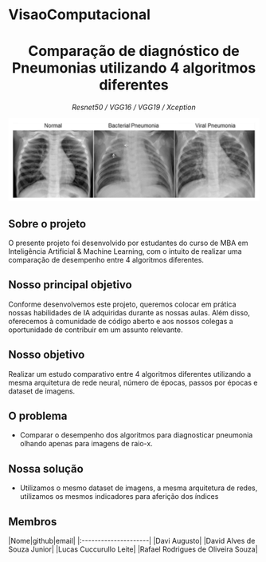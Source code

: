 # VisaoComputacional

<h1 align="center">Comparação de diagnóstico de Pneumonias utilizando 4 algoritmos diferentes </h1>

<p align="center">
    <i>Resnet50 / VGG16 / VGG19 / Xception</i>
</p>

<p align="center">
	<img src="imagens/TiposDePneumonia.png">
</p>

## Sobre o projeto

O presente projeto foi desenvolvido por estudantes do curso de MBA em Inteligência Artificial & Machine Learning, com o intuito de realizar uma comparação de desempenho entre 4 algoritmos diferentes.

## Nosso principal objetivo

Conforme desenvolvemos este projeto, queremos colocar em prática nossas habilidades de IA adquiridas durante as nossas aulas. Além disso, oferecemos à comunidade de código aberto e aos nossos colegas a oportunidade de contribuir em um assunto relevante.

## Nosso objetivo

Realizar um estudo comparativo entre 4 algoritmos diferentes utilizando a mesma arquitetura de rede neural, número de épocas, passos por épocas e dataset de imagens.

## O problema

- Comparar o desempenho dos algoritmos para diagnosticar pneumonia olhando apenas para imagens de raio-x.

## Nossa solução

- Utilizamos o mesmo dataset de imagens, a mesma arquitetura de redes, utilizamos os mesmos indicadores para aferição dos índices

## Membros

|Nome|github|email|
|:---------------------|
|Davi Augusto|
|David Alves de Souza Junior|
|Lucas Cuccurullo Leite|
|Rafael Rodrigues de Oliveira Souza|
